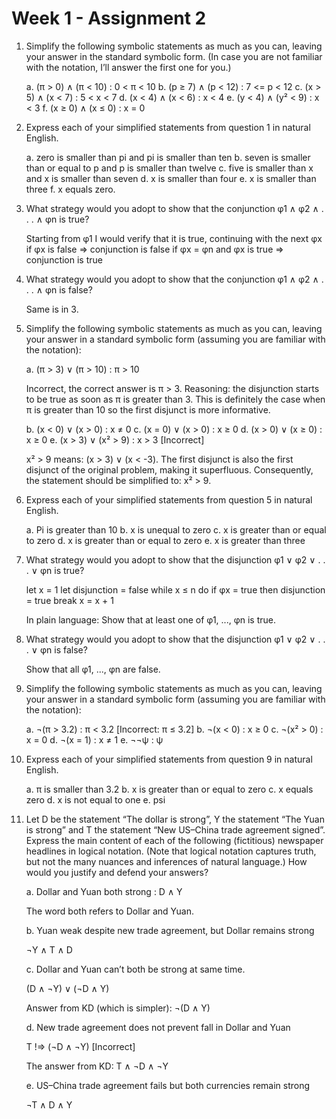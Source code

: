 # Week 1 - Assignment 2

1. Simplify the following symbolic statements as much as you can, leaving your
   answer in the standard symbolic form. (In case you are not familiar with the
   notation, I’ll answer the first one for you.)

   a. (π > 0) ∧ (π < 10)  : 0 < π < 10
   b. (p ≥ 7) ∧ (p < 12)   : 7 <= p < 12
   c. (x > 5) ∧ (x < 7)     : 5 < x < 7
   d. (x < 4) ∧ (x < 6)     : x < 4
   e. (y < 4) ∧ (y² < 9)   : x < 3
   f. (x ≥ 0) ∧ (x ≤ 0)     : x = 0

2. Express each of your simplified statements from question 1 in natural
   English.

   a. zero is smaller than pi and pi is smaller than ten
   b. seven is smaller than or equal to p and p is smaller than twelve
   c. five is smaller than x and x is smaller than seven
   d. x is smaller than four
   e. x is smaller than three
   f. x equals zero.

3. What strategy would you adopt to show that the conjunction 
   φ1 ∧ φ2 ∧ . . . ∧ φn is true?

   Starting from φ1 I would verify that it is true, 
   continuing with the next φx
    if φx is false ⇒ conjunction is false
    if φx = φn and φx is true ⇒ conjunction is true

4. What strategy would you adopt to show that the conjunction 
   φ1 ∧ φ2 ∧ . . . ∧ φn is false?

   Same is in 3.

5. Simplify the following symbolic statements as much as you can, leaving your
   answer in a standard symbolic form (assuming you are familiar with the
   notation):

   a. (π > 3) ∨ (π > 10) : π > 10

      Incorrect, the correct answer is π > 3. Reasoning: the disjunction starts
      to be true as soon as π is greater than 3. This is definitely the case
      when π is greater than 10 so the first disjunct is more informative.

   b. (x < 0) ∨ (x > 0)  : x ≠ 0
   c. (x = 0) ∨ (x > 0)  : x ≥ 0
   d. (x > 0) ∨ (x ≥ 0)  : x ≥ 0
   e. (x > 3) ∨ (x² > 9) : x > 3 [Incorrect]

      x² > 9 means: (x > 3) ∨ (x < -3). The first disjunct is also the first
      disjunct of the original problem, making it superfluous. Consequently,
      the statement should be simplified to: x² > 9.

6. Express each of your simplified statements from question 5 in natural
   English.

   a. Pi is greater than 10
   b. x is unequal to zero
   c. x is greater than or equal to zero
   d. x is greater than or equal to zero
   e. x is greater than three

7. What strategy would you adopt to show that the disjunction
   φ1 ∨ φ2 ∨ . . . ∨ φn is true?

   let x = 1
   let disjunction = false
   while x ≤ n do
     if φx = true then
        disjunction = true
        break
     x = x + 1

    In plain language: Show that at least one of φ1, ..., φn is true.

8. What strategy would you adopt to show that the disjunction 
   φ1 ∨ φ2 ∨ . . . ∨ φn is false?

   Show that all φ1, ..., φn are false.

9. Simplify the following symbolic statements as much as you can, leaving your
   answer in a standard symbolic form (assuming you are familiar with the
   notation):

   a. ¬(π > 3.2) : π < 3.2 [Incorrect: π ≤ 3.2]
   b. ¬(x < 0)   : x ≥ 0
   c. ¬(x² > 0)  : x = 0
   d. ¬(x = 1)   : x ≠ 1
   e. ¬¬ψ        : ψ

10. Express each of your simplified statements from question 9 in natural
    English.

    a. π is smaller than 3.2
    b. x is greater than or equal to zero
    c. x equals zero
    d. x is not equal to one
    e. psi

11. Let D be the statement “The dollar is strong”, Y the statement “The Yuan is
    strong” and T the statement “New US–China trade agreement signed”. Express
    the main content of each of the following (fictitious) newspaper headlines
    in logical notation. (Note that logical notation captures truth, but not
    the many nuances and inferences of natural language.) How would you justify
    and defend your answers?

    a. Dollar and Yuan both strong : D ∧ Y
       
       The word both refers to Dollar and Yuan.

    b. Yuan weak despite new trade agreement, but Dollar remains strong
       
       ¬Y ∧ T ∧ D

    c. Dollar and Yuan can’t both be strong at same time.

       (D ∧ ¬Y) ∨ (¬D ∧ Y)

       Answer from KD (which is simpler): ¬(D ∧ Y)
    
    d. New trade agreement does not prevent fall in Dollar and Yuan

       T !⇒ (¬D ∧ ¬Y) [Incorrect]

       The answer from KD: T ∧ ¬D ∧ ¬Y

    e. US–China trade agreement fails but both currencies remain strong

      ¬T ∧ D ∧ Y



